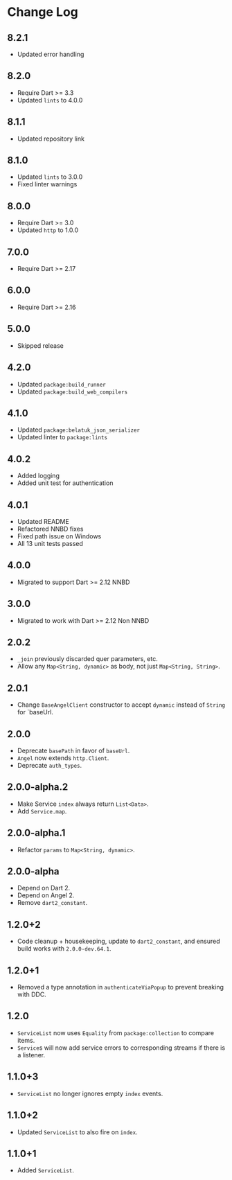 # Change Log

## 8.2.1

* Updated error handling

## 8.2.0

* Require Dart >= 3.3
* Updated `lints` to 4.0.0

## 8.1.1

* Updated repository link

## 8.1.0

* Updated `lints` to 3.0.0
* Fixed linter warnings

## 8.0.0

* Require Dart >= 3.0
* Updated `http` to 1.0.0

## 7.0.0

* Require Dart >= 2.17
  
## 6.0.0

* Require Dart >= 2.16

## 5.0.0

* Skipped release

## 4.2.0

* Updated `package:build_runner`
* Updated `package:build_web_compilers`

## 4.1.0

* Updated `package:belatuk_json_serializer`
* Updated linter to `package:lints`

## 4.0.2

* Added logging
* Added unit test for authentication

## 4.0.1

* Updated README
* Refactored NNBD fixes
* Fixed path issue on Windows
* All 13 unit tests passed

## 4.0.0

* Migrated to support Dart >= 2.12 NNBD

## 3.0.0

* Migrated to work with Dart >= 2.12 Non NNBD

## 2.0.2

* `_join` previously discarded quer parameters, etc.
* Allow any `Map<String, dynamic>` as body, not just `Map<String, String>`.

## 2.0.1

* Change `BaseAngelClient` constructor to accept `dynamic` instead of `String` for `baseUrl.

## 2.0.0

* Deprecate `basePath` in favor of `baseUrl`.
* `Angel` now extends `http.Client`.
* Deprecate `auth_types`.

## 2.0.0-alpha.2

* Make Service `index` always return `List<Data>`.
* Add `Service.map`.

## 2.0.0-alpha.1

* Refactor `params` to `Map<String, dynamic>`.

## 2.0.0-alpha

* Depend on Dart 2.
* Depend on Angel 2.
* Remove `dart2_constant`.

## 1.2.0+2

* Code cleanup + housekeeping, update to `dart2_constant`, and
ensured build works with `2.0.0-dev.64.1`.

## 1.2.0+1

* Removed a type annotation in `authenticateViaPopup` to prevent breaking with DDC.

## 1.2.0

* `ServiceList` now uses `Equality` from `package:collection` to compare items.
* `Service`s will now add service errors to corresponding streams if there is a listener.

## 1.1.0+3

* `ServiceList` no longer ignores empty `index` events.

## 1.1.0+2

* Updated `ServiceList` to also fire on `index`.

## 1.1.0+1

* Added `ServiceList`.
